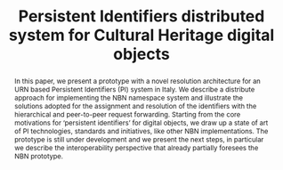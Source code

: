 ---
abstract: In this paper, we present a prototype with a novel resolution architecture
  for an URN based Persistent Identifiers (PI) system in Italy. We describe a distribute
  approach for implementing the NBN namespace system and illustrate the solutions
  adopted for the assignment and resolution of the identifiers with the hierarchical
  and peer-to-peer request forwarding. Starting from the core motivations for ‘persistent
  identifiers’ for digital objects, we draw up a state of art of PI technologies,
  standards and initiatives, like other NBN implementations. The prototype is still
  under development and we present the next steps, in particular we describe the interoperability
  perspective that already partially foresees the NBN prototype.
creators:
- Bellini, Emanuele
- Fugazza, Cristiano
- Damiani, Ernesto
- Lunghi, Maurizio
- Cirinnà, Chiara
date: null
document_url: https://services.phaidra.univie.ac.at/api/object/o:294166/download
grand_parent: iPRES
institutions: []
keywords:
- london
landing_page_url: https://phaidra.univie.ac.at/o:294166
language: eng
layout: publication
license: CC BY-SA 3.0 AT
notes_url: null
parent: iPRES 2008
publication_type: paper
size: 130273
slides_url: null
source_name: iPRES
title: Persistent Identifiers distributed system for Cultural Heritage digital objects
year: 2008
---